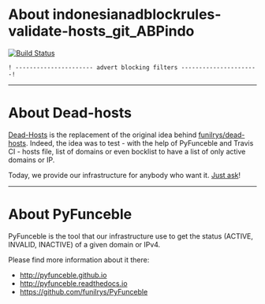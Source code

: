 # About indonesianadblockrules-validate-hosts_git_ABPindo

[![Build Status](https://travis-ci.org/dead-hosts/indonesianadblockrules-validate-hosts_git_ABPindo.svg?branch=master)](https://travis-ci.org/dead-hosts/indonesianadblockrules-validate-hosts_git_ABPindo)

```
! ---------------------- advert blocking filters ----------------------!

```

--------------------------------------------------------------------------------

# About Dead-hosts

[Dead-Hosts](https://github.com/dead-hosts) is the replacement of the original idea behind [funilrys/dead-hosts](https://github.com/funilrys/dead-hosts).
Indeed, the idea was to test - with the help of PyFunceble and Travis CI - hosts file, list of domains or even bocklist to have a list of only active domains or IP.

Today, we provide our infrastructure for anybody who want it. [Just ask](https://github.com/dead-hosts/dev-center/issues/new?template=inclusion-request.md)!


--------------------------------------------------------------------------------

# About PyFunceble

PyFunceble is the tool that our infrastructure use to get the status (ACTIVE, INVALID, INACTIVE) of a given domain or IPv4.

Please find more information about it there:

* http://pyfunceble.github.io
* http://pyfunceble.readthedocs.io
* https://github.com/funilrys/PyFunceble

